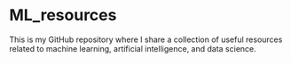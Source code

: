 # ML_resources
This is my GitHub repository where I share a collection of useful resources related to machine learning, artificial intelligence, and data science.
